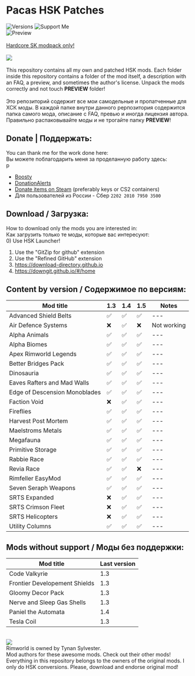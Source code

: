# Pacas HSK Patches
![Versions](https://img.shields.io/badge/version-1.3--1.5-blue?style=for-the-badge)
![Support Me](https://img.shields.io/badge/boosty-support_me-red?style=for-the-badge&logo=boosty&labelColor=grey&link=https%3A%2F%2Fboosty.to%2Fpacas)<br>
![Preview](/mod_preview.png?raw=true "Preview")<br><br>
[Hardcore SK modpack only!](https://github.com/skyarkhangel/Hardcore-SK/tree/development)
<br><br>
<img src="https://i.imgur.com/svEwA2k.png"><br><br>
This repository contains all my own and patched HSK mods. Each folder inside this repository contains a folder of the mod itself, a description with an FAQ, a preview, and sometimes the author's license. Unpack the mods correctly and not touch __PREVIEW__ folder!<br><br>
Это репозиторий содержит все мои самодельные и пропатченные для ХСК моды. В каждой папке внутри данного реpпозитория содержится папка самого мода, описание с FAQ, превью и иногда лицензия автора. Правильно распаковывайте моды и не трогайте папку __PREVIEW__!<br>

## Donate | Поддержать:<br>
You can thank me for the work done here:<br>
Вы можете поблагодарить меня за проделанную работу здесь:<br>p
- [Boosty](https://boosty.to/pacas)
- [DonationAlerts](https://www.donationalerts.com/r/pacas)
- [Donate items on Steam](https://steamcommunity.com/tradeoffer/new/?partner=93729960&token=dgWxX8tO) (preferably keys or CS2 containers)<br>
- Для пользователей из России - Сбер `2202 2010 7950 3500`<br>

## Download / Загрузка:<br>
How to download only the mods you are interested in:<br>
Как загрузить только те моды, которые вас интересуют:<br>
0) Use HSK Launcher!
1) Use the "GitZip for github" extension<br>
2) Use the "Refined GitHub" extension<br>
3) https://download-directory.github.io<br>
4) https://downgit.github.io/#/home<br>

## Content by version / Содержимое по версиям:<br>
| Mod title                     | 1.3                | 1.4                | 1.5                | Notes         |
|-------------------------------|--------------------|--------------------|--------------------|---------------|
| Advanced Shield Belts         | :white_check_mark: | :white_check_mark: | :white_check_mark: | ---           |
| Air Defence Systems           | :x:                | :white_check_mark: | :x:                | Not working   |
| Alpha Animals                 | :white_check_mark: | :white_check_mark: | :white_check_mark: | ---           |
| Alpha Biomes                  | :white_check_mark: | :white_check_mark: | :white_check_mark: | ---           |
| Apex Rimworld Legends         | :white_check_mark: | :white_check_mark: | :white_check_mark: | ---           |
| Better Bridges Pack           | :white_check_mark: | :white_check_mark: | :white_check_mark: | ---           |
| Dinosauria                    | :white_check_mark: | :white_check_mark: | :white_check_mark: | ---           |
| Eaves Rafters and Mad Walls   | :white_check_mark: | :white_check_mark: | :white_check_mark: | ---           |
| Edge of Descension Monoblades | :white_check_mark: | :white_check_mark: | :white_check_mark: | ---           |
| Faction Void                  | :x:                | :white_check_mark: | :white_check_mark: | ---           |
| Fireflies                     | :white_check_mark: | :white_check_mark: | :white_check_mark: | ---           |
| Harvest Post Mortem           | :white_check_mark: | :white_check_mark: | :white_check_mark: | ---           |
| Maelstroms Metals             | :white_check_mark: | :white_check_mark: | :white_check_mark: | ---           |
| Megafauna                     | :white_check_mark: | :white_check_mark: | :white_check_mark: | ---           |
| Primitive Storage             | :white_check_mark: | :white_check_mark: | :white_check_mark: | ---           |
| Rabbie Race                   | :white_check_mark: | :white_check_mark: | :white_check_mark: | ---           |
| Revia Race                    | :white_check_mark: | :white_check_mark: | :x:                | ---           |
| Rimfeller EasyMod             | :white_check_mark: | :white_check_mark: | :white_check_mark: | ---           |
| Seven Seraph Weapons          | :white_check_mark: | :white_check_mark: | :white_check_mark: | ---           |
| SRTS Expanded                 | :x:                | :white_check_mark: | :white_check_mark: | ---           |
| SRTS Crimson Fleet            | :x:                | :white_check_mark: | :white_check_mark: | ---           |
| SRTS Helicopters              | :x:                | :white_check_mark: | :white_check_mark: | ---           |
| Utility Columns               | :white_check_mark: | :white_check_mark: | :white_check_mark: | ---           |

## Mods without support / Моды без поддержки:<br>
| Mod title                     | Last version  |
|-------------------------------|---------------|
| Code Valkyrie                 | 1.3           |
| Frontier Developement Shields | 1.3           |
| Gloomy Decor Pack             | 1.3           |
| Nerve and Sleep Gas Shells    | 1.3           |
| Paniel the Automata           | 1.4           |
| Tesla Coil                    | 1.3           |
<br>
<img src="https://i.imgur.com/fdngbbh.png"><br>
Rimworld is owned by Tynan Sylvester.<br>
Mod authors for these awesome mods. Check out their other mods!
Everything in this repository belongs to the owners of the original mods. I only do HSK conversions. Please, download and endorse original mod!